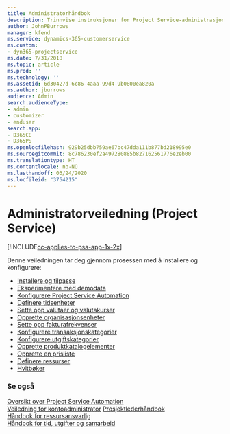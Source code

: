 ```yaml
---
title: Administratorhåndbok
description: Trinnvise instruksjoner for Project Service-administrasjon
author: JohnPBurrows
manager: kfend
ms.service: dynamics-365-customerservice
ms.custom:
- dyn365-projectservice
ms.date: 7/31/2018
ms.topic: article
ms.prod: ''
ms.technology: ''
ms.assetid: 6d30427d-6c86-4aaa-99d4-9b0800ea820a
ms.author: jburrows
audience: Admin
search.audienceType:
- admin
- customizer
- enduser
search.app:
- D365CE
- D365PS
ms.openlocfilehash: 929b25dbb759ae67bc47dda111b877bd218995e0
ms.sourcegitcommit: 8c786230ef2a497280885b827162561776e2eb00
ms.translationtype: HT
ms.contentlocale: nb-NO
ms.lasthandoff: 03/24/2020
ms.locfileid: "3754215"
---
```

# <a name="administrator-guide-project-service"></a>Administratorveiledning (Project Service)

[!INCLUDE[cc-applies-to-psa-app-1x-2x](../includes/cc-applies-to-psa-app-1x-2x.md)]

Denne veiledningen tar deg gjennom prosessen med å installere og konfigurere:  
  
- [Installere og tilpasse](install-customize.md)
- [Eksperimentere med demodata](use-demo-data.md)
- [Konfigurere Project Service Automation](configure.md)
- [Definere tidsenheter](set-up-time-units.md)
- [Sette opp valutaer og valutakurser](set-up-currencies-exchange-rates.md)
- [Opprette organisasjonsenheter](create-organizational-units.md)
- [Sette opp fakturafrekvenser](set-up-invoice-frequencies.md)
- [Konfigurere transaksjonskategorier](configure-transaction-categories.md)
- [Konfigurere utgiftskategorier](configure-expense-categories.md)
- [Opprette produktkatalogelementer](create-product-catalog-items.md)
- [Opprette en prisliste](create-price-list.md)
- [Definere ressurser](set-up-resources.md)
- [Hvitbøker](white-papers.md)
  
### <a name="see-also"></a>Se også  
 [Oversikt over Project Service Automation](../project-service/overview.md)    
 [Veiledning for kontoadministrator](../project-service/account-manager-guide.md) [Prosjektlederhåndbok](../project-service/project-manager-guide.md)   
 [Håndbok for ressursansvarlig](../project-service/resource-manager-guide.md)   
 [Håndbok for tid, utgifter og samarbeid](../project-service/time-expense-collaboration-guide.md)
